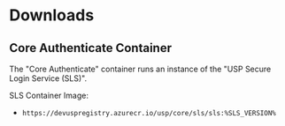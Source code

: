 # Downloads

## Core Authenticate Container

The "Core Authenticate" container runs an instance of the 
"USP Secure Login Service (SLS)".

SLS Container Image: 

- ```https://devuspregistry.azurecr.io/usp/core/sls/sls:%SLS_VERSION%```


